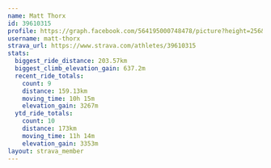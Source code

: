 ```yaml
---
name: Matt Thorx
id: 39610315
profile: https://graph.facebook.com/564195000748478/picture?height=256&width=256
username: matt-thorx
strava_url: https://www.strava.com/athletes/39610315
stats:
  biggest_ride_distance: 203.57km
  biggest_climb_elevation_gain: 637.2m
  recent_ride_totals:
    count: 9
    distance: 159.13km
    moving_time: 10h 15m
    elevation_gain: 3267m
  ytd_ride_totals:
    count: 10
    distance: 173km
    moving_time: 11h 14m
    elevation_gain: 3353m
layout: strava_member
--- 
```

